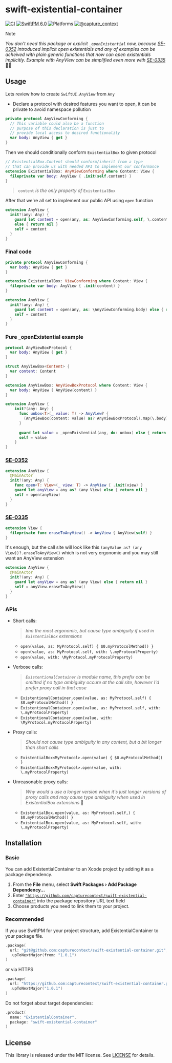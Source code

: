 # swift-existential-container

[![CI](https://github.com/CaptureContext/swift-existential-container/actions/workflows/ci.yml/badge.svg)](https://github.com/CaptureContext/swift-existential-container/actions/workflows/ci.yml) [![SwiftPM 6.0](https://img.shields.io/badge/swiftpm-6.0-ED523F.svg?style=flat)](https://swift.org/download/) ![Platforms](https://img.shields.io/badge/platforms-all-ED523F.svg?style=flat) [![@capture_context](https://img.shields.io/badge/contact-@capture__context-1DA1F2.svg?style=flat&logo=twitter)](https://twitter.com/capture_context) 

> [!NOTE]
> _You don't need this package or explicit `_openExistential` now, because [SE-0352](https://github.com/swiftlang/swift-evolution/blob/main/proposals/0352-implicit-open-existentials.md) introduced implicit open existentials and any of examples can be acheived with plain generic functions that now can open existentials implicitly. Example with AnyView can be simplified even more with [SE-0335](https://github.com/swiftlang/swift-evolution/blob/main/proposals/0335-existential-any.md)_ 💁‍♂️

## Usage

Lets review how to create `SwiftUI.AnyView` from `Any`

- Declare a protocol with desired features you want to open, it can be private to avoid namespace pollution

```swift
private protocol AnyViewConforming {
  // This variable could also be a function
  // purpose of this declaration is just to
  // provide local access to desired functionality
  var body: AnyView { get }
}
```

Then we should conditionally conform `ExistentialBox` to given protocol

```swift
// ExistentialBox.Content should conform/inherit from a type
// that can provide us with needed API to implement our conformance
extension ExistentialBox: AnyViewConforming where Content: View {
  fileprivate var body: AnyView { .init(self.content) }
}
```

> `content` _is the only property of_ `ExistentialBox`

After that we're all set to implement our public API using `open` function

```swift
extension AnyView {
  init?(any: Any) {
    guard let content = open(any, as: AnyViewConforming.self, \.content)
    else { return nil }
    self = content
  }
}
```

### Final code

```swift
private protocol AnyViewConforming {
  var body: AnyView { get }
}

extension ExistentialBox: ViewConforming where Content: View {
  fileprivate var body: AnyView { .init(content) }
}

extension AnyView {
  init?(any: Any) {
    guard let content = open(any, as: \AnyViewConforming.body) else { return nil }
    self = content
  }
}
```

### Pure _openExistential example

```swift
protocol AnyViewBoxProtocol {
  var body: AnyView { get }
}

struct AnyViewBox<Content> {
  var content: Content
}

extension AnyViewBox: AnyViewBoxProtocol where Content: View {
  var body: AnyView { AnyView(content) }
}

extension AnyView {
    init?(any: Any) {
      func unbox<T>(_ value: T) -> AnyView? { 
        (AnyViewBox(content: value) as? AnyViewBoxProtocol).map(\.body)
      }
      
      guard let value = _openExistential(any, do: unbox) else { return nil}
      self = value
    }
}
```

### [SE-0352](https://github.com/swiftlang/swift-evolution/blob/main/proposals/0352-implicit-open-existentials.md)

```swift
extension AnyView {
  @MainActor
  init?(any: Any) {
    func open<T: View>(_ view: T) -> AnyView { .init(view) }
    guard let anyView = any as? (any View) else { return nil }
    self = open(anyView)
  }
}
```

### [SE-0335](https://github.com/swiftlang/swift-evolution/blob/main/proposals/0335-existential-any.md)

```swift
extension View {
  fileprivate func eraseToAnyView() -> AnyView { AnyView(self) }
}
```

It's enough, but the call site will look like this `(anyValue as? (any View))?.eraseToAnyView()` which is not very ergonomic and you may still want an AnyView extension

```swift
extension AnyView {
  @MainActor
  init?(any: Any) {
    guard let anyView = any as? (any View) else { return nil }
    self = anyView.eraseToAnyView()
  }
}
```

### APIs

- Short calls:
  
  > _Imo the most ergonomic, but cause type ambiguity if used in `ExistentialBox` extensions_
  
  - `open(value, as: MyProtocol.self) { $0.myProtocolMethod() }`
  - `open(value, as: MyProtocol.self, with: \.myProtocolProperty)`
  - `open(value, with: \MyProtocol.myProtocolProperty)`
- Verbose calls:
  > _`ExistentionalContainer` is module name, this prefix can be omitted if no type ambiguity occure at the call site, however I'd prefer proxy call in that case_
  - `ExistentionalContainer.open(value, as: MyProtocol.self) { $0.myProtocolMethod() }`
  - `ExistentionalContainer.open(value, as: MyProtocol.self, with: \.myProtocolProperty)`
  - `ExistentionalContainer.open(value, with: \MyProtocol.myProtocolProperty)`
- Proxy calls:

  > _Should not cause type ambiguity in any context, but a bit longer than short calls_

  - `ExistentialBox<MyProtocol>.open(value) { $0.myProtocolMethod() }`
  - `ExistentialBox<MyProtocol>.open(value, with: \.myProtocolProperty)`
- Unreasonable proxy calls:
  > _Why would u use a longer version when it's just longer versions of proxy calls and may cause type ambiguity when used in ExistentialBox extensions_ 🤪
  - `ExistentialBox.open(value, as: MyProtocol.self,) { $0.myProtocolMethod() }`
  - `ExistentialBox.open(value, as: MyProtocol.self, with: \.myProtocolProperty)`

## Installation

### Basic

You can add ExistentialContainer to an Xcode project by adding it as a package dependency.

1. From the **File** menu, select **Swift Packages › Add Package Dependency…**
2. Enter [`"https://github.com/capturecontext/swift-existential-container"`](https://github.com/capturecontext/swift-existential-container) into the package repository URL text field
3. Choose products you need to link them to your project.

### Recommended

If you use SwiftPM for your project structure, add ExistentialContainer to your package file. 

```swift
.package(
  url: "git@github.com:capturecontext/swift-existential-container.git", 
  .upToNextMajor(from: "1.0.1")
)
```

or via HTTPS

```swift
.package(
  url: "https://github.com:capturecontext/swift-existential-container.git", 
  .upToNextMajor("1.0.1")
)
```

Do not forget about target dependencies:

```swift
.product(
  name: "ExistentialContainer", 
  package: "swift-existential-container"
)
```

## License

This library is released under the MIT license. See [LICENSE](./LICENSE) for details.
